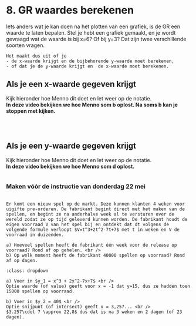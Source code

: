 # 8. GR waardes berekenen

Iets anders wat je kan doen na het plotten van een grafiek, is de GR een waarde te laten bepalen. 
Stel je hebt een grafiek gemaakt, en je wordt gevraagd wat de waarde is bij x=6? Of bij y=3? 
Dat zijn twee verschillende soorten vragen. 

```{note} Let op!
Het maakt dus uit of je
- de x-waarde krijgt en de bijbehorende y-waarde moet berekenen,
- of dat je de y-waarde krijgt en  de x-waarde moet berekenen.
```

## Als je een x-waarde gegeven krijgt

Kijk hieronder hoe Menno dit doet en let weer op de notatie. <br />
**In deze video bekijken we hoe Menno som b oplost. Na soms b kan je stoppen met kijken.**

```{iframe} https://www.youtube.com/embed/YOTnnHZcswE?si=MjKbQUVPCLBk7D64&amp;start=177
```

<br />

## Als je een y-waarde gegeven krijgt

Kijk hieronder hoe Menno dit doet en let weer op de notatie. <br />
**In deze video bekijken we hoe Menno som d oplost.**

```{iframe} https://www.youtube.com/embed/YOTnnHZcswE?si=L2TWmdn7ylMzIIFN&amp;start=717
```

### Maken vóór de instructie van donderdag 22 mei
```{exercise} Voorbereidingsopgave 8

Er komt een nieuw spel op de markt. Deze kunnen klanten 4 weken voor uigifte pre-orderen. De fabrikant begint direct met het maken van de spellen, en begint ze na anderhalve week al te versturen over de wereld zodat ze op tijd geleverd kunnen worden. De fabrikant houdt de eigen voorraad V van het spel bij en ontdekt dat dt volgens de volgende formule verloopt $V=t^3+2t^2-7t+7$ met t in weken en V de voorraad in duizenden.

a) Hoeveel spellen heeft de fabrikant één week voor de release op voorraad? Rond af op gehelen. <br />
b) Op welk moment heeft de fabrikant 40000 spellen op voorraad? Rond af op dagen.

```

```{solution} Voorbereidingsopgave 8
:class: dropdown

a) Voer in $y_1 = x^3 + 2x^2-7x+7$ <br />
Optie waarde (of value) geeft voor x = -1 dat y=15, dus ze hadden toen 15000 spellen op voorraad.

b) Voer in $y_2 = 40$ <br />
Optie snijpunt (of intersect) geeft x = 3,257... <br />
$3.257\cdot 7 \approx 22,8$ dus dat is na 3 weken en 2 dagen (of 23 dagen).

```
